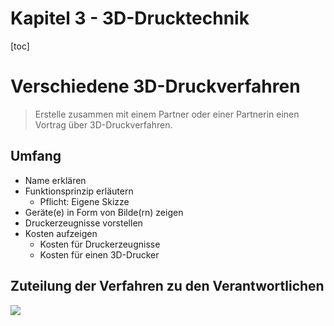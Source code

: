 Kapitel 3 - 3D-Drucktechnik
==============

[toc]

# Verschiedene 3D-Druckverfahren

> Erstelle zusammen mit einem Partner oder einer Partnerin einen Vortrag über 3D-Druckverfahren.

## Umfang

- Name erklären
- Funktionsprinzip erläutern
    - Pflicht: Eigene Skizze
- Geräte(e) in Form von Bilde(rn) zeigen
- Druckerzeugnisse vorstellen
- Kosten aufzeigen
    - Kosten für Druckerzeugnisse
    - Kosten für einen 3D-Drucker

## Zuteilung der Verfahren zu den Verantwortlichen

![](OpenScad_Druckverfahren_Aufteilung.png)

